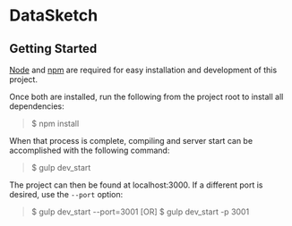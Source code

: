 # DataSketch

## Getting Started

[Node](https://nodejs.org) and [npm](https://npmjs.org) are required for easy installation and development of this project.

Once both are installed, run the following from the project root to install all dependencies:

> $ npm install

When that process is complete, compiling and server start can be accomplished with the following command:

> $ gulp dev_start

The project can then be found at localhost:3000. If a different port is desired, use the `--port` option:

> $ gulp dev_start --port=3001
>  [OR]
> $ gulp dev_start -p 3001 